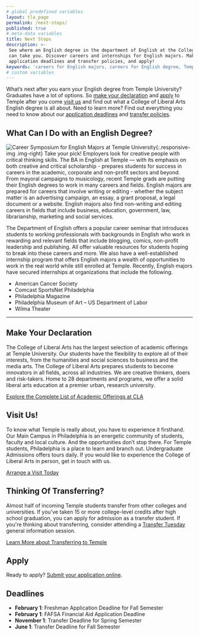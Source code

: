 ```yaml
---
# global predefined variables
layout: tla_page
permalink: /next-stops/
published: true
# meta-data variables
title: Next Stops
description: >-
 See where an English degree in the department of English at the College of Liberal Arts at Temple University
 can take you. Discover careers and internships for English majors. Make your declaration, find out about our
 application deadlines and transfer policies, and apply!
keywords: 'careers for English majors, careers for English degree, Temple Department of English, internships English majors'
# custom variables
---
```

What’s next after you earn your English degree from Temple University? Graduates have a lot of options. So [make your declaration](#make-your-declaration) and [apply](#apply) to Temple after you come [visit us](#visit-us) and find out what a College of Liberal Arts English degree is all about. Need to learn more? Find out everything you need to know about our [application deadlines](#deadlines) and [transfer policies](#thinking-of-transferring).

## What Can I Do with an English Degree?
![Career Symposium for English Majors at Temple University]({{site.baseurl}}/media/english-major-career-symposium.jpg){:.responsive-img .img-right}
Take your pick! Employers look for creative people with critical thinking skills. The BA in English at Temple — with its emphasis on both creative and critical scholarship - prepares students for success in careers in the academic, corporate and non-profit sectors and beyond. From mayoral campaigns to musicology, recent Temple grads are putting their English degrees to work in many careers and fields. English majors are prepared for careers that involve writing or editing - whether the subject matter is an advertising campaign, an essay, a grant proposal, a legal document or a website. English majors also find non-writing and editing careers in fields that include business, education, government, law, librarianship, marketing and social services.

The Department of English offers a popular career seminar that introduces students to working professionals with backgrounds in English who work in rewarding and relevant fields that include blogging, comics, non-profit leadership and publishing. All offer valuable resources for students hoping to break into these careers and more. We also have a well-established internship program that offers English majors a wealth of opportunities to work in the real world while still enrolled at Temple. Recently, English majors have secured internships at organizations that include the following.

- American Cancer Society
- Comcast SportsNet Philadelphia
- Philadelphia Magazine
- Philadelphia Museum of Art
– US Department of Labor
- Wilma Theater

___

## Make Your Declaration
The College of Liberal Arts has the largest selection of academic offerings at Temple University. Our students have the flexibility to explore all of their interests, from the humanities and social sciences to business and the media arts. The College of Liberal Arts prepares students to become innovators in all fields, across all industries. We are creative thinkers, doers and risk-takers. Home to 28 departments and programs, we offer a solid liberal arts education at a premier urban, research university.

[Explore the Complete List of Academic Offerings at CLA](https://www.liberalarts.temple.edu)

## Visit Us!
To know what Temple is really about, you have to experience it firsthand. Our Main Campus in Philadelphia is an energetic community of students, faculty and local culture. And the opportunities don’t stop there. For Temple students, Philadelphia is a place to learn and branch out. Undergraduate Admissions offers tours daily. If you would like to experience the College of Liberal Arts in person, get in touch with us.

[Arrange a Visit Today](http://admissions.temple.edu/visit)

## Thinking Of Transferring?
Almost half of incoming Temple students transfer from other colleges and universities. If you’ve taken 15 or more college-level credits after high school graduation, you can apply for admission as a transfer student.  If you're thinking about transferring, consider attending a [Transfer Tuesday](http://admissions.temple.edu/visit/transfer-tuesday) general information session.

[Learn More about Transferring to Temple](http://admissions.temple.edu/apply/transfer-applicant)

## Apply
Ready to apply? [Submit your application online](http://admissions.temple.edu/apply).

## Deadlines
- **February 1**: Freshman Application Deadline for Fall Semester
- **February 1**: FAFSA Financial Aid Application Deadline
- **November 1**: Transfer Deadline for Spring Semester
- **June 1**: Transfer Deadline for Fall Semester
